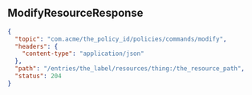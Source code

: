 ## ModifyResourceResponse

```json
{
  "topic": "com.acme/the_policy_id/policies/commands/modify",
  "headers": {
    "content-type": "application/json"
  },
  "path": "/entries/the_label/resources/thing:/the_resource_path",
  "status": 204
}
```
